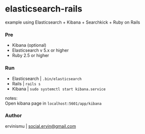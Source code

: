 # elasticsearch-rails
example using Elasticsearch + Kibana + Searchkick + Ruby on Rails

### Pre
*	Kibana (optional)
* Elasticsearch v 5.x or higher
*	Ruby 2.5 or higher

### Run
*	Elasticsearch | `.bin/elasticsearch`
*	Rails	|	`rails s`
* Kibana	|	`sudo systemctl start kibana.service`

notes: </br>
Open kibana page in `localhost:5601/app/kibana`

### Author
ervinismu | social.ervin@gmail.com
